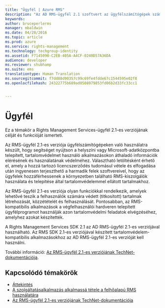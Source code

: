 ```yaml
---
title: "Ügyfél | Azure RMS"
description: "Az AD RMS-ügyfél 2.1 szoftvert az ügyfélszámítógépek számára tervezték, hogy segítséget nyújtson az információk elérésének és használatának védelméhez"
keywords: 
author: bruceperlerms
manager: mbaldwin
ms.date: 04/28/2016
ms.topic: article
ms.prod: azure
ms.service: rights-management
ms.technology: techgroup-identity
ms.assetid: F7145090-C2EB-405A-A4CF-0240D57A36DA
audience: developer
ms.reviewer: shubhamp
ms.suite: ems
translationtype: Human Translation
ms.sourcegitcommit: f7dd88d90357c99c69fe4fdde67c1544595e02f8
ms.openlocfilehash: 24322775b689ad0508979853fd06b2d33fc33cc1


---
```


# Ügyfél

Ez a témakör a Rights Management Services-ügyfél 2.1-es verziójának célját és funkcióját ismerteti.

Az RMS-ügyfél 2.1-es verziója ügyfélszámítógépeken való használatra készült, hogy segítséget nyújtson a helyszíni vagy Microsoft-adatközpontba telepített, tartalomvédelmet használó alkalmazásokon áthaladó információk elérésének és használatának védelméhez. Választható letöltésként érhető el, amely a hozzá tartozó licencszerződés tudomásul vétele és elfogadása után ingyenesen terjeszthető a harmadik felek szoftvereivel, hogy az ügyfelek hozzáférhessenek a környezetben található RMS-kiszolgálók használata és telepítése által tartalomvédelemmel ellátott tartalmakhoz.

Az RMS-ügyfél 2.1-es verziója olyan funkciókkal rendelkezik, amelyek lehetővé teszik a felhasználók számára védett (titkosított) tartalmak létrehozását, közzétételét és felhasználását. Pontosabban, az RMS-kompatibilis alkalmazások a végfelhasználói hardveren telepített ügyfélprogramot használják azon tartalomvédelmi feladatok elvégzéséhez, amelyhez azokat készítették.

A Rights Management Services SDK 2.1 az AD RMS-ügyfél 2.1-es verziójával használható. Az RMS SDK 2.1-es verziójával készített tartalomvédelem-kompatibilis alkalmazásokhoz az AD RMS-ügyfél 2.1-es verzióját kell használni.

További információ: [Az RMS-ügyfél 2.1-es verziójának TechNet-dokumentációja](https://TechNet.Microsoft.Com/library/jj159267(WS.10).aspx).

## Kapcsolódó témakörök

* [Áttekintés](ad-rms-overview.md)
* [A szolgáltatásalkalmazás alkalmassá tétele a felhőalapú RMS használatára](how-to-use-file-api-with-aadrm-cloud.md)
* [Az RMS-ügyfél 2.1-es verziójának TechNet-dokumentációja](https://TechNet.Microsoft.Com/en-us/library/jj159267(WS.10).aspx)
 

 



<!--HONumber=Jul16_HO3-->


